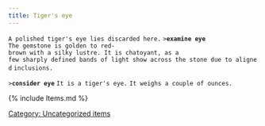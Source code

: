 ```yaml
---
title: Tiger's eye
---
```


`A polished tiger's eye lies discarded here.`
`>`**`examine eye`**
`The gemstone is golden to red-brown with a silky lustre. It is chatoyant, as a`
`few sharply defined bands of light show across the stone due to aligned`
`inclusions.`

`>`**`consider eye`**
`It is a tiger's eye.`
`It weighs a couple of ounces.`

{% include Items.md %}

[Category: Uncategorized
items](Category:_Uncategorized_items "wikilink")